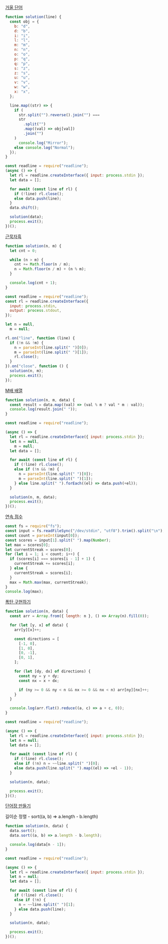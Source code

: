 [거울 단어](https://level.goorm.io/exam/49066/%EA%B1%B0%EC%9A%B8-%EB%8B%A8%EC%96%B4/quiz/1)

```js
function solution(line) {
  const obj = {
    b: "d",
    d: "b",
    i: "i",
    l: "l",
    m: "m",
    n: "n",
    o: "o",
    p: "q",
    q: "p",
    s: "z",
    z: "s",
    u: "u",
    v: "v",
    w: "w",
    x: "x",
  };

  line.map((str) => {
    if (
      str.split("").reverse().join("") ===
      str
        .split("")
        .map((val) => obj[val])
        .join("")
    )
      console.log("Mirror");
    else console.log("Normal");
  });
}

const readline = require("readline");
(async () => {
  let rl = readline.createInterface({ input: process.stdin });
  let data = [];

  for await (const line of rl) {
    if (!line) rl.close();
    else data.push(line);
  }
  data.shift();

  solution(data);
  process.exit();
})();
```

[근묵자흑](https://level.goorm.io/exam/47881/%EA%B7%BC%EB%AC%B5%EC%9E%90%ED%9D%91/quiz/1)

```js
function solution(n, m) {
  let cnt = 0;

  while (n > m) {
    cnt += Math.floor(n / m);
    n = Math.floor(n / m) + (n % m);
  }

  console.log(cnt + 1);
}

const readline = require("readline");
const rl = readline.createInterface({
  input: process.stdin,
  output: process.stdout,
});

let n = null,
  m = null;

rl.on("line", function (line) {
  if (!n && !m) {
    n = parseInt(line.split(" ")[0]);
    m = parseInt(line.split(" ")[1]);
    rl.close();
  }
}).on("close", function () {
  solution(n, m);
  process.exit();
});
```

[M배 배열](https://level.goorm.io/exam/174909/m%EB%B0%B0-%EB%B0%B0%EC%97%B4/quiz/1)

```js
function solution(n, m, data) {
  const result = data.map((val) => (val % m ? val * m : val));
  console.log(result.join(" "));
}

const readline = require("readline");

(async () => {
  let rl = readline.createInterface({ input: process.stdin });
  let n = null,
    m = null;
  let data = [];

  for await (const line of rl) {
    if (!line) rl.close();
    else if (!n && !m) {
      n = parseInt(line.split(" ")[0]);
      m = parseInt(line.split(" ")[1]);
    } else line.split(" ").forEach((el) => data.push(+el));
  }

  solution(n, m, data);
  process.exit();
})();
```

[연속 점수](https://level.goorm.io/exam/174924/%EC%97%B0%EC%86%8D-%EC%A0%90%EC%88%98/quiz/1)

```js
const fs = require("fs");
const input = fs.readFileSync("/dev/stdin", "utf8").trim().split("\n");
const count = parseInt(input[0]);
const scores = input[1].split(" ").map(Number);
let max = scores[0];
let currentStreak = scores[0];
for (let i = 1; i < count; i++) {
  if (scores[i] === scores[i - 1] + 1) {
    currentStreak += scores[i];
  } else {
    currentStreak = scores[i];
  }
  max = Math.max(max, currentStreak);
}
console.log(max);
```

[폭탄 구현하기](https://level.goorm.io/exam/159666/%ED%8F%AD%ED%83%84-%EA%B5%AC%ED%98%84%ED%95%98%EA%B8%B0/quiz/1)

```js
function solution(n, data) {
  const arr = Array.from({ length: n }, () => Array(n).fill(0));

  for (let [y, x] of data) {
    arr[y][x]++;

    const directions = [
      [-1, 0],
      [1, 0],
      [0, -1],
      [0, 1],
    ];

    for (let [dy, dx] of directions) {
      const ny = y + dy;
      const nx = x + dx;

      if (ny >= 0 && ny < n && nx >= 0 && nx < n) arr[ny][nx]++;
    }
  }

  console.log(arr.flat().reduce((a, c) => a + c, 0));
}

const readline = require("readline");

(async () => {
  let rl = readline.createInterface({ input: process.stdin });
  let n = null;
  let data = [];

  for await (const line of rl) {
    if (!line) rl.close();
    else if (!n) n = ~~line.split(" ")[0];
    else data.push(line.split(" ").map((el) => +el - 1));
  }

  solution(n, data);

  process.exit();
})();
```

[단어장 만들기](https://level.goorm.io/exam/148704/%EA%B8%B0%EB%B3%B8-%EB%8B%A8%EC%96%B4%EC%9E%A5-%EB%A7%8C%EB%93%A4%EA%B8%B0/quiz/1)

길이순 정렬 - sort((a, b) => a.length - b.length)

```js
function solution(n, data) {
  data.sort();
  data.sort((a, b) => a.length - b.length);

  console.log(data[n - 1]);
}

const readline = require("readline");

(async () => {
  let rl = readline.createInterface({ input: process.stdin });
  let n = null;
  let data = [];

  for await (const line of rl) {
    if (!line) rl.close();
    else if (!n) {
      n = ~~line.split(" ")[1];
    } else data.push(line);
  }

  solution(n, data);

  process.exit();
})();
```
